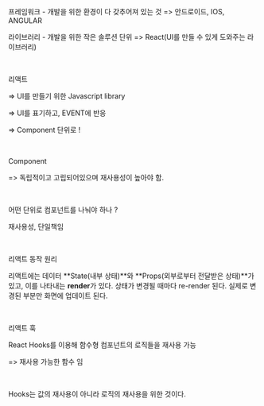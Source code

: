 프레임워크 - 개발을 위한 환경이 다 갖추어져 있는 것 => 안드로이드, IOS, ANGULAR

라이브러리 - 개발을 위한 작은 솔루션 단위 => React(UI를 만들 수 있게 도와주는 라이브러리)

<br>

리액트 

=> UI를 만들기 위한 Javascript library

=> UI를 표기하고, EVENT에 반응

=> Component 단위로 ! 

<br>

Component

=> 독립적이고 고립되어있으며 재사용성이 높아야 함.

<br>

어떤 단위로 컴포넌트를 나눠야 하나 ?

재사용성, 단일책임

<br>

리액트 동작 원리

리액트에는 데이터 **State(내부 상태)**와 **Props(외부로부터 전달받은 상태)**가 있고, 이를 나타내는 **render**가 있다. 상태가 변경될 때마다 re-render 된다. 실제로 변경된 부분만 화면에 업데이트 된다.  

<br>

리액트 훅

React Hooks를 이용해 함수형 컴포넌트의 로직들을 재사용 가능

=> 재사용 가능한 함수 임

<br>

Hooks는 값의 재사용이 아니라 로직의 재사용을 위한 것이다. 



